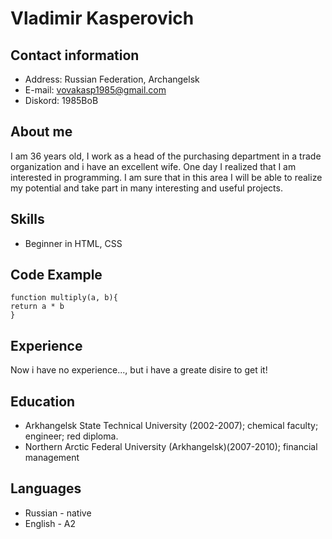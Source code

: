 # Vladimir Kasperovich

## Contact information
* Address: Russian Federation, Archangelsk
* E-mail: vovakasp1985@gmail.com
* Diskord: 1985BoB

## About me
 I am 36 years old, I work as a head of the purchasing department in a trade organization and i have an excellent wife. One day I realized that I am interested in programming. I am sure that in this area I will be able to realize my potential and take part in many interesting and useful projects.

## Skills
* Beginner in HTML, CSS

## Code Example
    function multiply(a, b){
    return a * b
    }

## Experience
Now i have no experience..., but i have a greate disire to get it!

## Education
* Arkhangelsk State Technical University (2002-2007); chemical faculty; engineer; red diploma.
* Northern Arctic Federal University (Arkhangelsk)(2007-2010); financial management  
## Languages
* Russian - native
* English - A2